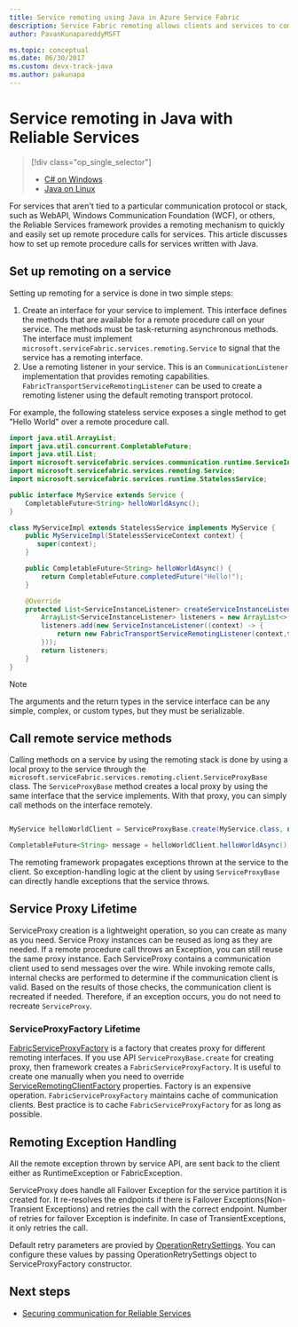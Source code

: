 ```yaml
---
title: Service remoting using Java in Azure Service Fabric 
description: Service Fabric remoting allows clients and services to communicate with Java services by using a remote procedure call.
author: PavanKunapareddyMSFT

ms.topic: conceptual
ms.date: 06/30/2017
ms.custom: devx-track-java
ms.author: pakunapa
---
```

# Service remoting in Java with Reliable Services
> [!div class="op_single_selector"]
> * [C# on Windows](service-fabric-reliable-services-communication-remoting.md)
> * [Java on Linux](service-fabric-reliable-services-communication-remoting-java.md)
>
>

For services that aren't tied to a particular communication protocol or stack, such as WebAPI, Windows Communication Foundation (WCF), or others, the Reliable Services framework provides a remoting mechanism to quickly and easily set up remote procedure calls for services.  This article discusses how to set up remote procedure calls for services written with Java.

## Set up remoting on a service
Setting up remoting for a service is done in two simple steps:

1. Create an interface for your service to implement. This interface defines the methods that are available for a remote procedure call on your service. The methods must be task-returning asynchronous methods. The interface must implement `microsoft.serviceFabric.services.remoting.Service` to signal that the service has a remoting interface.
2. Use a remoting listener in your service. This is an `CommunicationListener` implementation that provides remoting capabilities. `FabricTransportServiceRemotingListener` can be used to create a remoting listener using the default remoting transport protocol.

For example, the following stateless service exposes a single method to get "Hello World" over a remote procedure call.

```java
import java.util.ArrayList;
import java.util.concurrent.CompletableFuture;
import java.util.List;
import microsoft.servicefabric.services.communication.runtime.ServiceInstanceListener;
import microsoft.servicefabric.services.remoting.Service;
import microsoft.servicefabric.services.runtime.StatelessService;

public interface MyService extends Service {
    CompletableFuture<String> helloWorldAsync();
}

class MyServiceImpl extends StatelessService implements MyService {
    public MyServiceImpl(StatelessServiceContext context) {
       super(context);
    }

    public CompletableFuture<String> helloWorldAsync() {
        return CompletableFuture.completedFuture("Hello!");
    }

    @Override
    protected List<ServiceInstanceListener> createServiceInstanceListeners() {
        ArrayList<ServiceInstanceListener> listeners = new ArrayList<>();
        listeners.add(new ServiceInstanceListener((context) -> {
            return new FabricTransportServiceRemotingListener(context,this);
        }));
        return listeners;
    }
}
```

> [!NOTE]
> The arguments and the return types in the service interface can be any simple, complex, or custom types, but they must be serializable.
>
>

## Call remote service methods
Calling methods on a service by using the remoting stack is done by using a local proxy to the service through the `microsoft.serviceFabric.services.remoting.client.ServiceProxyBase` class. The `ServiceProxyBase` method creates a local proxy by using the same interface that the service implements. With that proxy, you can simply call methods on the interface remotely.

```java

MyService helloWorldClient = ServiceProxyBase.create(MyService.class, new URI("fabric:/MyApplication/MyHelloWorldService"));

CompletableFuture<String> message = helloWorldClient.helloWorldAsync();

```

The remoting framework propagates exceptions thrown at the service to the client. So exception-handling logic at the client by using `ServiceProxyBase` can directly handle exceptions that the service throws.

## Service Proxy Lifetime
ServiceProxy creation is a lightweight operation, so you can create as many as you need. Service Proxy instances can be reused as long as they are needed. If a remote procedure call throws an Exception, you can still reuse the same proxy instance. Each ServiceProxy contains a communication client used to send messages over the wire. While invoking remote calls, internal checks are performed to determine if the communication client is valid. Based on the results of those checks, the communication client is recreated if needed. Therefore, if an exception occurs, you do not need to recreate `ServiceProxy`.

### ServiceProxyFactory Lifetime
[FabricServiceProxyFactory](/java/api/microsoft.servicefabric.services.remoting.client.fabricserviceproxyfactory) is a factory that creates proxy for different remoting interfaces. If you use API `ServiceProxyBase.create` for creating proxy, then framework creates a `FabricServiceProxyFactory`.
It is useful to create one manually when you need to override [ServiceRemotingClientFactory](/java/api/microsoft.servicefabric.services.remoting.client.serviceremotingclientfactory) properties.
Factory is an expensive operation. `FabricServiceProxyFactory` maintains cache of communication clients.
Best practice is to cache `FabricServiceProxyFactory` for as long as possible.

## Remoting Exception Handling
All the remote exception thrown by service API, are sent back to the client either as RuntimeException or FabricException.

ServiceProxy does handle all Failover Exception for the service partition it  is created for. It re-resolves the endpoints if there is Failover Exceptions(Non-Transient Exceptions) and retries the call with the correct endpoint. Number of retries for failover Exception is indefinite.
In case of TransientExceptions, it only retries the call.

Default retry parameters are provied by [OperationRetrySettings](/java/api/microsoft.servicefabric.services.communication.client.operationretrysettings).
You can configure these values by passing OperationRetrySettings object to ServiceProxyFactory constructor.

## Next steps
* [Securing communication for Reliable Services](service-fabric-reliable-services-secure-communication-java.md)
